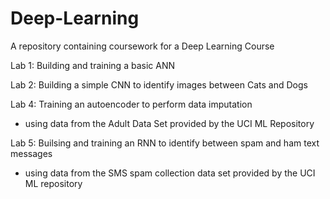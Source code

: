 # Deep-Learning
A repository containing coursework for a Deep Learning Course

Lab 1: Building and training a basic ANN 

Lab 2: Building a simple CNN to identify images between Cats and Dogs

Lab 4: Training an autoencoder to perform data imputation 
  - using data from the Adult Data Set provided by the UCI ML Repository

Lab 5: Builsing and training an RNN to identify between spam and ham text messages 
  - using data from the SMS spam collection data set provided by the UCI ML repository
